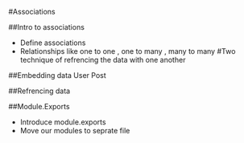 #Associations 

##Intro to associations
* Define associations
* Relationships like one to one , one to many , many to many
#Two technique of refrencing the data with one another

##Embedding data
User 
Post

##Refrencing data

##Module.Exports
* Introduce module.exports
* Move our modules to seprate file